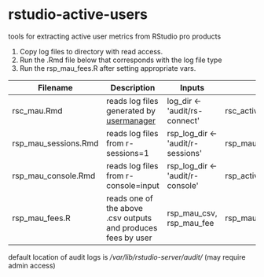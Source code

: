 # rstudio-active-users
tools for extracting active user metrics from RStudio pro products

1. Copy log files to directory with read access. 
2. Run the  .Rmd file below that corresponds with the log file type
3. Run the rsp_mau_fees.R after setting appropriate vars.

| Filename | Description | Inputs | Outputs 
|--------|---------|--------|---------|
| rsc_mau.Rmd | reads log files generated by  [usermanager](https://support.rstudio.com/hc/en-us/articles/360007435274-Counting-Named-Users-in-RStudio-Connect-and-RStudio-Server-Pro) | log_dir <- 'audit/rs-connect' | rsc_active_user_hours.csv |
| rsp_mau_sessions.Rmd | reads log files from r-sessions=1 | rsp_log_dir <- 'audit/r-sessions' | rsp_mau_sessions.csv |
| rsp_mau_console.Rmd | reads log files from r-console=input | rsp_log_dir <- 'audit/r-console' | rsp_active_user_hours.csv |
| rsp_mau_fees.R | reads one of the above .csv outputs and produces fees by user | rsp_mau_csv, rsp_mau_fee | rsp_mau_fees.csv |





default location of audit logs is _/var/lib/rstudio-server/audit/_ (may require admin access)
